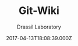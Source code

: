 ---
title: Git-Wiki
github: https://github.com/drassil/git-wiki
demo: https://drassil.github.io/git-wiki
author: Drassil Laboratory
ssg:
  - Jekyll
cms:
  - No Cms
date: 2017-04-13T18:08:39.000Z
description: >-
  A revolutionary full-featured wiki for github pages and jekyll. You don't need
  to compile it!
stale: false
---